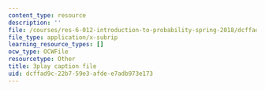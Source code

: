 ```yaml
---
content_type: resource
description: ''
file: /courses/res-6-012-introduction-to-probability-spring-2018/dcffad9c22b759e3afdee7adb973e173_17Z89x_ZWQ4.vtt
file_type: application/x-subrip
learning_resource_types: []
ocw_type: OCWFile
resourcetype: Other
title: 3play caption file
uid: dcffad9c-22b7-59e3-afde-e7adb973e173
---
```

